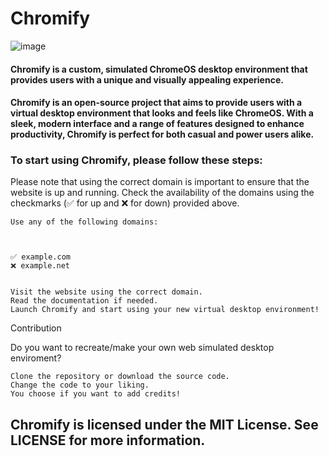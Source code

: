 # Chromify
![image](https://user-images.githubusercontent.com/99172897/225749171-de50b55a-4942-4581-8b26-370a7256b351.png)

#### Chromify is a custom, simulated ChromeOS desktop environment that provides users with a unique and visually appealing experience.




#### Chromify is an open-source project that aims to provide users with a virtual desktop environment that looks and feels like ChromeOS. With a sleek, modern interface and a range of features designed to enhance productivity, Chromify is perfect for both casual and power users alike.




### To start using Chromify, please follow these steps:

   Please note that using the correct domain is important to ensure that the website is up and running. Check the availability of the domains using the checkmarks (✅ for up and ❌ for down) provided above.

    Use any of the following domains:
    

   
    ✅ example.com
    ❌ example.net
        
        
    Visit the website using the correct domain.
    Read the documentation if needed.
    Launch Chromify and start using your new virtual desktop environment!


Contribution

Do you want to recreate/make your own web simulated desktop enviroment?

    Clone the repository or download the source code.
    Change the code to your liking.
    You choose if you want to add credits!
    

## Chromify is licensed under the MIT License. See LICENSE for more information.
